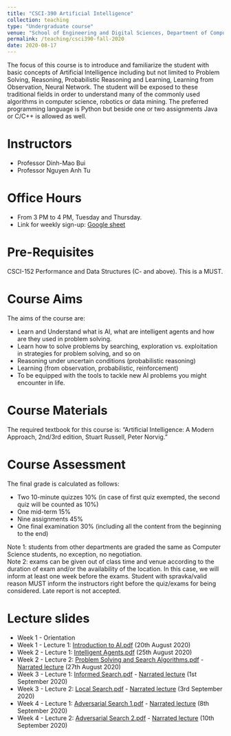 ```yaml
---
title: "CSCI-390 Artificial Intelligence"
collection: teaching
type: "Undergraduate course"
venue: "School of Engineering and Digital Sciences, Department of Computer Science"
permalink: /teaching/csci390-fall-2020
date: 2020-08-17
---
```

The focus of this course is to introduce and familiarize the student with basic concepts of Artificial Intelligence including but not limited to Problem Solving, Reasoning, Probabilistic Reasoning and Learning, Learning from Observation, Neural Network. The student will be exposed to these traditional fields in order to understand many of the commonly used algorithms in computer science, robotics or data mining. The preferred programming language is Python but beside one or two assignments Java or C/C++ is allowed as well.

Instructors
======
* Professor Dinh-Mao Bui
* Professor Nguyen Anh Tu

Office Hours
======
* From 3 PM to 4 PM, Tuesday and Thursday.
* Link for weekly sign-up: [Google sheet](https://docs.google.com/spreadsheets/d/1PgTaNsYHiomK5GQ4gE3XulAQC0ZdspXwY9he8OdcY3A/edit?usp=sharing) 

Pre-Requisites
======
CSCI-152 Performance and Data Structures (C- and above). This is a MUST.

Course Aims
======
The aims of the course are:
* Learn and Understand what is AI, what are intelligent agents and how are they used in problem solving.
* Learn how to solve problems by searching, exploration vs. exploitation in strategies for problem solving, and so on
* Reasoning under uncertain conditions (probabilistic reasoning)
* Learning (from observation, probabilistic, reinforcement)
* To be equipped with the tools to tackle new AI problems you might encounter in life.

Course Materials
======
The required textbook for this course is: “Artificial Intelligence: A Modern Approach, 2nd/3rd edition, Stuart Russell, Peter Norvig.”

Course Assessment
======
The final grade is calculated as follows:
* Two 10-minute quizzes 10% (in case of first quiz exempted, the second quiz will be counted as 10%)
* One mid-term 15%
* Nine assignments 45%
* One final examination 30% (including all the content from the beginning to the end)  

Note 1: students from other departments are graded the same as Computer Science students, no exception, no negotiation.  
Note 2: exams can be given out of class time and venue according to the duration of exam and/or the availability of the location. In this case, we will inform at least one week before the exams. Student with spravka/valid reason MUST inform the instructors right before the quiz/exams for being considered. Late report is not accepted.

Lecture slides
======
* Week 1 - Orientation
* Week 1 - Lecture 1: [Introduction to AI.pdf](https://drive.google.com/file/d/1q1yytbCFSDXmrW5J6__Fdo-kEGpa9_j9/view?usp=sharing) (20th August 2020)
* Week 2 - Lecture 1: [Intelligent Agents.pdf](https://drive.google.com/file/d/1TG8oz-vOb7BkrFdw5D520gn5rHIyHymo/view?usp=sharing) (25th August 2020)
* Week 2 - Lecture 2: [Problem Solving and Search Algorithms.pdf](https://drive.google.com/file/d/1Gqcyg-2lzstAts9e5ikX9FUFTsaSvyrJ/view?usp=sharing) - [Narrated lecture](https://www.youtube.com/watch?v=fMfdPIwDGQ0) (27th August 2020)
* Week 3 - Lecture 1: [Informed Search.pdf](https://drive.google.com/file/d/1bvTB0pD3bfs2AgJne9JgbHwls8DgUKKq/view?usp=sharing) - [Narrated lecture](https://youtu.be/ZTdZovfpYXI) (1st September 2020)
* Week 3 - Lecture 2: [Local Search.pdf](https://drive.google.com/file/d/1CF10TmUPuD1ZEYBphclE8Vm_1FqM3onU/view?usp=sharing) - [Narrated lecture](https://youtu.be/ABRQ3FcESmg) (3rd September 2020)
* Week 4 - Lecture 1: [Adversarial Search 1.pdf](https://drive.google.com/file/d/1HDb4WiAjnyLiWXZGPBibQz9BMgoLvvcf/view?usp=sharing) - [Narrated lecture](https://www.youtube.com/watch?v=KVlvHveU84o) (8th September 2020)
* Week 4 - Lecture 2: [Adversarial Search 2.pdf](https://drive.google.com/file/d/1ceeEXq5gzoOqSeibsWdOJ0o0XaaFyZk-/view?usp=sharing) - [Narrated lecture](https://www.youtube.com/watch?v=SmH4Uhh9qQI) (10th September 2020)
